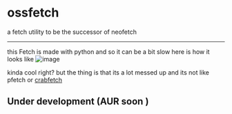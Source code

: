 # ossfetch
a fetch utility to be the successor of neofetch
<hr>

this Fetch is made with python and so it can be a bit slow here is how it looks like 
![image](https://github.com/rudy-in/ossfetch/assets/90951877/60829b30-29f9-4a7b-b688-a8e5545a4165)

kinda cool right? but the thing is that its a lot messed up and its not like pfetch or [crabfetch](https://github.com/flyingcakes85/crabfetch)

## Under development (AUR soon )
